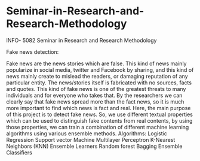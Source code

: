 # Seminar-in-Research-and-Research-Methodology
INFO- 5082 Seminar in Research and Research Methodology


Fake news detection:

Fake news are the news stories which are false. This kind of news mainly popularize in social media, twitter and Facebook by sharing, and this kind of news mainly create to mislead the readers, or damaging reputation of any particular entity. The news/stories itself is fabricated with no sources, facts and quotes. This kind of fake news is one of the greatest threats to many individuals and for everyone who takes that. By the researchers we can clearly say that fake news spread more than the fact news, so it is much more important to find which news is fact and real.
Here, the main purpose of this project is to detect fake news. So, we use different textual properties which can be used to distinguish fake contents from real contents, by using those properties, we can train a combination of different machine learning algorithms using various ensemble methods.
Algorithms:
Logistic Regression
Support vector Machine
Multilayer Perceptron
K-Nearest Neighbors (KNN)
Ensemble Learners
Random forest
Bagging Ensemble Classifiers




